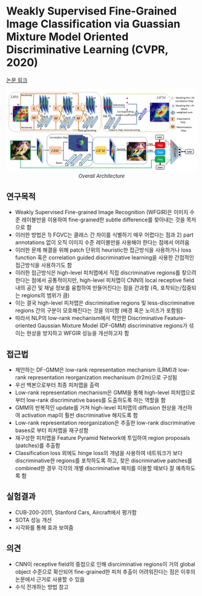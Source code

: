 # Weakly Supervised Fine-Grained Image Classification via Guassian Mixture Model Oriented Discriminative Learning (CVPR, 2020)

[논문 링크](https://openaccess.thecvf.com/content_CVPR_2020/html/Wang_Weakly_Supervised_Fine-Grained_Image_Classification_via_Guassian_Mixture_Model_Oriented_CVPR_2020_paper.html)

<p align="center">
    <img width="600" alt='fig1' src="../img/wang2020weakly.png?raw=true"></br>
    <em><font size=2>Overall Architecture</font></em>
</p>

## 연구목적
- Weakly Supervised Fine-grained Image Recognition (WFGIR)은 이미지 수준 레이블만을 이용하여 fine-grained한 subtle difference를 찾아내는 것을 목저으로 함
- 이러한 방법은 1) FGVC는 클래스 간 차이를 식별하기 매우 어렵다는 점과 2) part annotations 없이 오직 이미지 수준 레이블만을 사용해야 한다는 점에서 어려움
- 이러한 문제 해결을 위해 patch 단위의 heuristic한 접근방식을 사용하거나 loss function 혹은 correlation guided discriminative learning을 사용한 간접적인 접근방식을 사용하기도 함
- 이러한 접근방식은 high-level 피처맵에서 직접 discriminative regions를 찾으려 한다는 점에서 공통적이지만, high-level 피처맵이 CNN의 local receptive field 내의 공간 및 채널 정보를 융합하여 만들어진다는 점을 간과함 (즉, 포착되는/집중되는 regions의 범위가 큼)
- 이는 결국 high-level 피처맵은 discriminative regions 및 less-discriminative regions 간의 구분이 모호해진다는 것을 의미함 (배경 혹은 노이즈가 포함됨)
- 따라서 NLP의 low-rank mechanism에서 착안한 Discriminative Feature-oriented Gaussian Mixture Model (DF-GMM) discriminative regions가 섞이는 현상을 방지하고 WFGIR 성능을 개선하고자 함

## 접근법
- 제안하는 DF-GMM은 low-rank representation mechanism (LRM)과 low-rank representation reorganization mechanisum (lr2m)으로 구성됨
- 우선 백본으로부터 최종 피처맵을 출력
- Low-rank representation mechanism은 GMM을 통해 high-level 피처맵으로부터 low-rank discriminative bases를 도출하도록 하는 역할을 함
- GMM의 반복적인 update를 거쳐 high-level 피처맵의 diffusion 현상을 개선하여 activation map이 훨씬 discriminative 해지도록 함
- Low-rank representation reorganization은 추출한 low-rank discriminative bases로 부터 피처맵을 재구성함
- 재구성한 피처맵을 Feature Pyramid Network에 투입하여 region proposals (patches)를 추출함
- Classification loss 외에도 hinge loss의 개념을 사용하여 네트워크가 보다 discriminative한 regions를 포착하도록 하고, 찾은 discriminative patches를 combined한 경우 각각의 개별 discriminative 패치를 이용할 때보다 잘 예측하도록 함

## 실험결과
- CUB-200-2011, Stanford Cars, Aircraft에서 평가함
- SOTA 성능 개선
- 시각화를 통해 효과 보여줌

## 의견
- CNN이 receptive field의 중첩으로 인해 disrciminative regions이 거의 global object 수준으로 확산되어 fine-grained한 피처 추출이 어려워진다는 점은 이후의 논문에서 근거로 사용할 수 있음
- 수식 전개하는 방법 참고